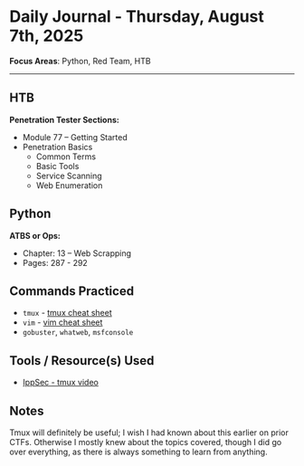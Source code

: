 # Daily Journal - Thursday, August 7th, 2025

**Focus Areas**: Python, Red Team, HTB

---

## HTB  

**Penetration Tester Sections:**

- Module 77 – Getting Started
- Penetration Basics
  - Common Terms
  - Basic Tools
  - Service Scanning
  - Web Enumeration

## Python

**ATBS or Ops:**  

- Chapter: 13 – Web Scrapping  
- Pages: 287 - 292

## Commands Practiced

- `tmux`    - [tmux cheat sheet](https://tmuxcheatsheet.com/)
- `vim`     - [vim cheat sheet](https://vimsheet.com/)
- `gobuster`, `whatweb`, `msfconsole`

## Tools / Resource(s) Used

- [IppSec - tmux video](https://www.youtube.com/watch?v=Lqehvpe_djs)

## Notes

Tmux will definitely be useful; I wish I had known about this earlier on prior CTFs. Otherwise I mostly knew about the topics covered, though I did go over everything, as there is always something to learn from anything.
